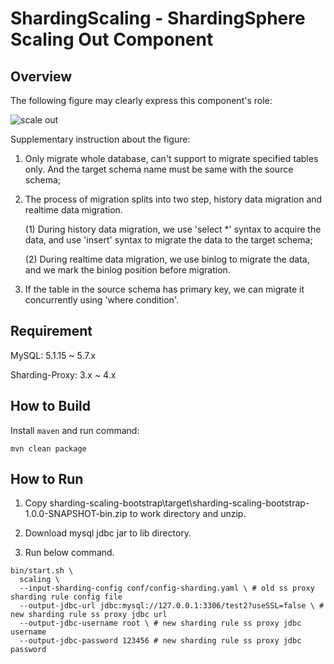 # ShardingScaling - ShardingSphere Scaling Out Component

## Overview
The following figure may clearly express this component's role:

![scale out](https://user-images.githubusercontent.com/14773179/67069547-08760080-f1b0-11e9-8020-7092f37a4ff2.png)

Supplementary instruction about the figure:

1. Only migrate whole database, can't support to migrate specified tables only. And the target schema name must be same with the source schema;
2. The process of migration splits into two step, history data migration and realtime data migration.

   (1) During history data migration, we use 'select *' syntax to acquire the data, and use 'insert' syntax to migrate the data to the target schema;
   
   (2) During realtime data migration, we use binlog to migrate the data, and we mark the binlog position before migration.
3. If the table in the source schema has primary key, we can migrate it concurrently using 'where condition'.
                                                                            
## Requirement

MySQL: 5.1.15 ~ 5.7.x

Sharding-Proxy: 3.x ~ 4.x 

## How to Build

Install `maven` and run command:

```shell
mvn clean package
```

## How to Run

1. Copy sharding-scaling-bootstrap\target\sharding-scaling-bootstrap-1.0.0-SNAPSHOT-bin.zip to work directory and unzip.

1. Download mysql jdbc jar to lib directory.

1. Run below command.

```shell
bin/start.sh \
  scaling \
  --input-sharding-config conf/config-sharding.yaml \ # old ss proxy sharding rule config file
  --output-jdbc-url jdbc:mysql://127.0.0.1:3306/test2?useSSL=false \ # new sharding rule ss proxy jdbc url
  --output-jdbc-username root \ # new sharding rule ss proxy jdbc username
  --output-jdbc-password 123456 # new sharding rule ss proxy jdbc password
```